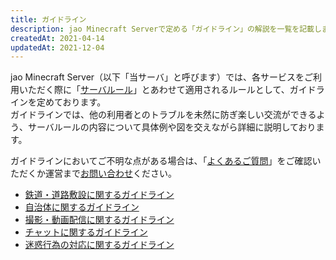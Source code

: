 ```yaml
---
title: ガイドライン
description: jao Minecraft Serverで定める「ガイドライン」の解説を一覧を記載します。
createdAt: 2021-04-14
updatedAt: 2021-12-04
---
```


jao Minecraft Server（以下「当サーバ」と呼びます）では、各サービスをご利用いただく際に「[サーバルール](/server/rules)」とあわせて適用されるルールとして、ガイドラインを定めております。  
ガイドラインでは、他の利用者とのトラブルを未然に防ぎ楽しい交流ができるよう、サーバルールの内容について具体例や図を交えながら詳細に説明しております。

ガイドラインにおいてご不明な点がある場合は、「[よくあるご質問](/support/faq)」をご確認いただくか運営まで[お問い合わせ](/support/inquiry)ください。

- [鉄道・道路敷設に関するガイドライン](/server/guidelines/railways)
- [自治体に関するガイドライン](/server/guidelines/cities)
- [撮影・動画配信に関するガイドライン](/server/guidelines/broadcasts)
- [チャットに関するガイドライン](/server/guidelines/communications)
- [迷惑行為の対応に関するガイドライン](/server/guidelines/griefing)
